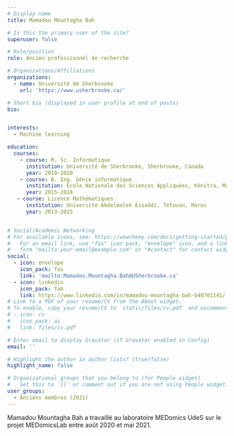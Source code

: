 ```yaml
---
# Display name
title: Mamadou Mountagha Bah

# Is this the primary user of the site?
superuser: false

# Role/position
role: Ancien professionnel de recherche

# Organizations/Affiliations
organizations:
  - name: Université de Sherbrooke
    url: 'https://www.usherbrooke.ca/'

# Short bio (displayed in user profile at end of posts)
bio: 


interests:
  - Machine learning

education:
  courses:
    - course: M. Sc. Informatique
      institution: Université de Sherbrooke, Sherbrooke, Canada
      year: 2019-2020
    - course: B. Ing. Génie informatique
      institution: Ecole Nationale des Sciences Appliquées, Kénitra, Maroc
      year: 2015-2018    
   - course: Licence Mathématiques
      institution: Université Abdelmalek Essaâdi, Tétouan, Maroc
      year: 2013-2015


# Social/Academic Networking
# For available icons, see: https://wowchemy.com/docs/getting-started/page-builder/#icons
#   For an email link, use "fas" icon pack, "envelope" icon, and a link in the
#   form "mailto:your-email@example.com" or "#contact" for contact widget.
social:
  - icon: envelope
    icon_pack: fas
    link: 'mailto:Mamadou.Mountagha.Bah@USherbrooke.ca'
  - icon: linkedin
    icon_pack: fab
    link: https://www.linkedin.com/in/mamadou-mountagha-bah-b40701141/
# Link to a PDF of your resume/CV from the About widget.
# To enable, copy your resume/CV to `static/files/cv.pdf` and uncomment the lines below.
# - icon: cv
#   icon_pack: ai
#   link: files/cv.pdf

# Enter email to display Gravatar (if Gravatar enabled in Config)
email: ''

# Highlight the author in author lists? (true/false)
highlight_name: false

# Organizational groups that you belong to (for People widget)
#   Set this to `[]` or comment out if you are not using People widget.
user_groups:
  - Anciens membres (2021)
---
```


Mamadou Mountagha Bah a travaillé au laboratoire MEDomics UdeS sur le projet MEDomicsLab entre
août 2020 et mai 2021.
